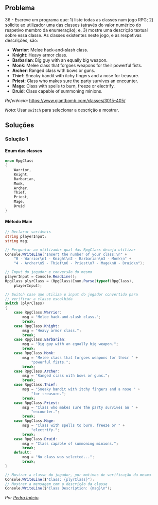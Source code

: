 ## Problema

36 - Escreve um programa que: 1) liste todas as classes num jogo RPG; 2)
solicite ao utilizador uma das classes (através do valor numérico do respetivo
membro da enumeração); e, 3) mostre uma descrição textual sobre essa classe. As
classes existentes neste jogo, e as respetivas descrições, são:

* **Warrior**: Melee hack-and-slash class.
* **Knight**: Heavy armor class.
* **Barbarian**: Big guy with an equally big weapon.
* **Monk**: Melee class that forgoes weapons for their powerful fists.
* **Archer**: Ranged class with bows or guns.
* **Thief**: Sneaky bandit with itchy fingers and a nose for treasure.
* **Priest**: Class who makes sure the party survives an encounter.
* **Mage**: Class with spells to burn, freeze or electrify.
* **Druid**: Class capable of summoning minions.

_Referência:_ https://www.giantbomb.com/classes/3015-405/

_Nota:_ Usar `switch` para selecionar a descrição a mostrar.

## Soluções

### Solução 1

#### Enum das classes

```cs
enum RpgClass
{
    Warrior,
    Knight,
    Barbarian,
    Monk,
    Archer,
    Thief,
    Priest,
    Mage,
    Druid
}
```

#### Método Main

```cs
// Declarar variáveis
string playerInput;
string msg;

// Perguntar ao utilizador qual das RpgClass deseja utilizar
Console.WriteLine("Insert the number of your class:\n" +
    "0 - Warrior\n1 - Knight\n2 - Barbarian\n3 - Monk\n" +
    "4 - Archer\n5 - Thief\n6 - Priest\n7 - Mage\n8 - Druid\n");

// Input do jogador e conversão do mesmo
playerInput = Console.ReadLine();
RpgClass plyrClass = (RpgClass)Enum.Parse(typeof(RpgClass),
    playerInput);

// Switch case que utiliza o input do jogador convertido para
// verificar a classe escolhida
switch (plyrClass)
{
    case RpgClass.Warrior:
        msg = "Melee hack-and-slash class.";
        break;
    case RpgClass.Knight:
        msg = "Heavy armor class.";
        break;
    case RpgClass.Barbarian:
        msg = "Big guy with an equally big weapon.";
        break;
    case RpgClass.Monk:
        msg = "Melee class that forgoes weapons for their " +
            "powerful fists.";
        break;
    case RpgClass.Archer:
        msg = "Ranged class with bows or guns.";
        break;
    case RpgClass.Thief:
        msg = "Sneaky bandit with itchy fingers and a nose " +
            "for treasure.";
        break;
    case RpgClass.Priest:
        msg = "Class who makes sure the party survives an " +
            "encounter.";
        break;
    case RpgClass.Mage:
        msg = "Class with spells to burn, freeze or " +
            "electrify.";
        break;
    case RpgClass.Druid:
        msg = "Class capable of summoning minions.";
        break;
    default:
        msg = "No class was selected...";
        break;
}

// Mostrar a classe do jogador, por motivos de verificação da mesma
Console.WriteLine($"Class: {plyrClass}");
// Mostrar a mensagem com a descrição da classe
Console.WriteLine($"Class Description: {msg}\n");
```

*Por [Pedro Inácio](https://github.com/PmaiWoW).*